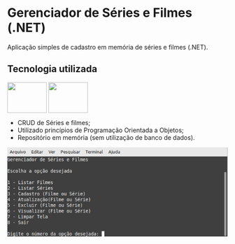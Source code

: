 # Gerenciador de Séries e Filmes (.NET)

Aplicação simples de cadastro em memória de séries e filmes (.NET).

## Tecnologia utilizada

<div>
    <img align="center" height="70" width="90" src="https://cdn.jsdelivr.net/gh/devicons/devicon/icons/csharp/csharp-original.svg" />
    <img align="center" height="70" width="90" src="https://cdn.jsdelivr.net/gh/devicons/devicon/icons/dot-net/dot-net-original-wordmark.svg" />        
</div>


- CRUD de Séries e filmes;
- Utilizado princípios de Programação Orientada a Objetos;
- Repositório em memória (sem utilização de banco de dados).



<img src="./img/tela.png"/>



